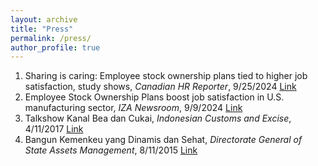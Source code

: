 ```yaml
---
layout: archive
title: "Press"
permalink: /press/
author_profile: true
---
```


1. Sharing is caring: Employee stock ownership plans tied to higher job satisfaction, study shows,
*Canadian HR Reporter*, 9/25/2024 [Link](https://www.hrreporter.com/focus-areas/compensation-andbenefits/sharing-is-caring-employee-stock-ownership-plans-tied-to-higher-job-satisfaction-studyshows/388748)
2. Employee Stock Ownership Plans boost job satisfaction in U.S. manufacturing sector, *IZA Newsroom*, 9/9/2024 [Link](https://newsroom.iza.org/en/archive/research/employee-stock-ownership-plans-boost-job-satisfaction-in-u-s-manufacturing-sector/)
3. Talkshow Kanal Bea dan Cukai, *Indonesian Customs and Excise*, 4/11/2017 [Link](https://www.youtube.com/watch?v=N7mtUA0kWM0)
4. Bangun Kemenkeu yang Dinamis dan Sehat, *Directorate General of State Assets Management*, 8/11/2015 [Link](https://www.djkn.kemenkeu.go.id/berita/baca/8577/Bangun-Kemenkeu-yang-Dinamis-dan-Sehat.html)


